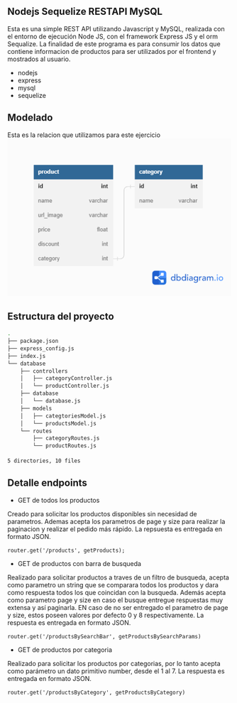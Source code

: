 ## Nodejs Sequelize RESTAPI MySQL

Esta es una simple REST API utilizando Javascript y MySQL, realizada con el entorno de ejecución Node JS, con el framework Express JS y el orm Sequalize. La finalidad de este programa es para consumir los datos que contiene informacion de productos para ser utilizados por el frontend y mostrados al usuario.

- nodejs
- express
- mysql
- sequelize

## Modelado

Esta es la relacion que utilizamos para este ejercicio
![](./docs/modelsDiagram.png)

## Estructura del proyecto

```bash
.
├── package.json
├── express_config.js
├── index.js
└── database
    ├── controllers
    │   ├── categoryController.js
    │   └── productController.js
    ├── database
    │   └── database.js
    ├── models
    │   ├── categtoriesModel.js
    │   └── productsModel.js
    └── routes
        ├── categoryRoutes.js
        └── productRoutes.js

5 directories, 10 files
```
## Detalle endpoints

* GET de todos los productos

Creado para solicitar los productos disponibles sin necesidad de parametros. Ademas acepta los parametros de page y size para realizar la paginacion y realizar el pedido más rápido. La repsuesta es entregada en formato JSON.

```
router.get('/products', getProducts);
```

* GET de productos con barra de busqueda

Realizado para solicitar productos a traves de un filtro de busqueda, acepta como parametro un string que se comparara todos los productos y dara como respuesta todos los que coincidan con la busqueda. Además acepta como parametro page y size en caso el busque entregue respuestas muy extensa y así paginarla. EN caso de no ser entregado el parametro de page y size, estos poseen valores por defecto 0 y 8 respectivamente. La respuesta es entregada en formato JSON.

```
router.get('/productsBySearchBar', getProductsBySearchParams)
```

* GET de productos por categoria

Realizado para solicitar los productos por categorias, por lo tanto acepta como parámetro un dato primitivo number, desde el 1 al 7. La respuesta es entregada en formato JSON.

```
router.get('/productsByCategory', getProductsByCategory)
```